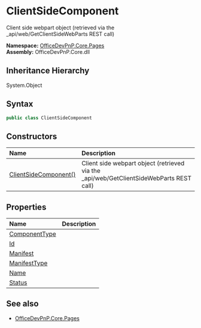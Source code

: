 # ClientSideComponent
Client side webpart object (retrieved via the _api/web/GetClientSideWebParts REST call)  

**Namespace:** [OfficeDevPnP.Core.Pages](OfficeDevPnP.Core.Pages.md)  
**Assembly:** OfficeDevPnP.Core.dll  
## Inheritance Hierarchy
System.Object  

## Syntax
```C#
public class ClientSideComponent
```
## Constructors
|**Name**|**Description**|
|:-----|:-----|
| [ClientSideComponent()](OfficeDevPnP.Core.Pages.ClientSideComponent.ctor1.md) | <summary> Client side webpart object (retrieved via the _api/web/GetClientSideWebParts REST call) </summary>
## Properties
|**Name**|**Description**|
|:-----|:-----|
| [ComponentType](OfficeDevPnP.Core.Pages.ClientSideComponent.ComponentType.md) | 
| [Id](OfficeDevPnP.Core.Pages.ClientSideComponent.Id.md) | 
| [Manifest](OfficeDevPnP.Core.Pages.ClientSideComponent.Manifest.md) | 
| [ManifestType](OfficeDevPnP.Core.Pages.ClientSideComponent.ManifestType.md) | 
| [Name](OfficeDevPnP.Core.Pages.ClientSideComponent.Name.md) | 
| [Status](OfficeDevPnP.Core.Pages.ClientSideComponent.Status.md) | 
## See also
- [OfficeDevPnP.Core.Pages](OfficeDevPnP.Core.Pages.md)
